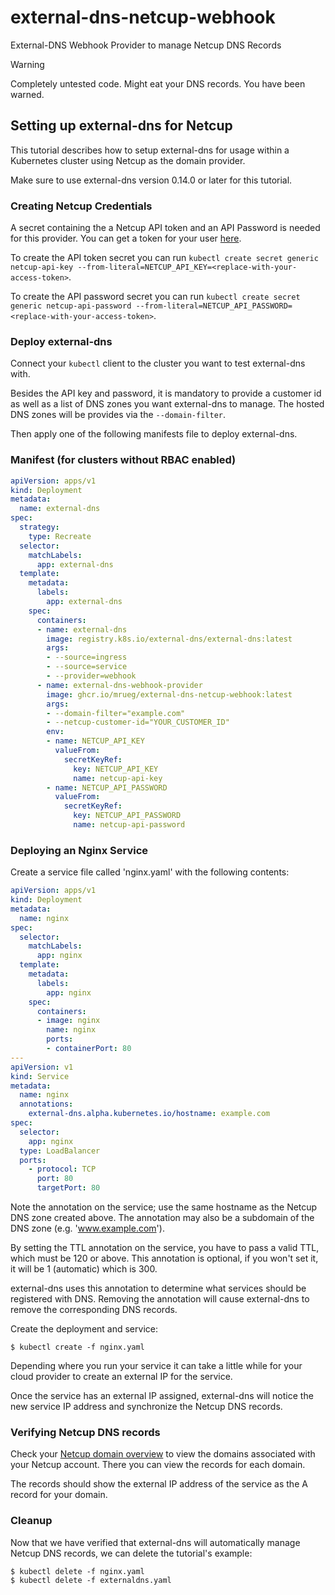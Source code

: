 # external-dns-netcup-webhook

External-DNS Webhook Provider to manage Netcup DNS Records


> [!WARNING]
> Completely untested code. Might eat your DNS records. You have been warned.


## Setting up external-dns for Netcup

This tutorial describes how to setup external-dns for usage within a Kubernetes cluster using Netcup as the domain provider.

Make sure to use external-dns version 0.14.0 or later for this tutorial.

### Creating Netcup Credentials

A secret containing the a Netcup API token and an API Password is needed for this provider. You can get a token for your user [here](https://www.customercontrolpanel.de/daten_aendern.php?sprung=api).

To create the API token secret you can run `kubectl create secret generic netcup-api-key --from-literal=NETCUP_API_KEY=<replace-with-your-access-token>`.

To create the API password secret you can run `kubectl create secret generic netcup-api-password --from-literal=NETCUP_API_PASSWORD=<replace-with-your-access-token>`.

### Deploy external-dns

Connect your `kubectl` client to the cluster you want to test external-dns with.

Besides the API key and password, it is mandatory to provide a customer id as well as a list of DNS zones you want external-dns to manage. The hosted DNS zones will be provides via the `--domain-filter`.

Then apply one of the following manifests file to deploy external-dns.

### Manifest (for clusters without RBAC enabled)

```yaml
apiVersion: apps/v1
kind: Deployment
metadata:
  name: external-dns
spec:
  strategy:
    type: Recreate
  selector:
    matchLabels:
      app: external-dns
  template:
    metadata:
      labels:
        app: external-dns
    spec:
      containers:
      - name: external-dns
        image: registry.k8s.io/external-dns/external-dns:latest
        args:
        - --source=ingress
        - --source=service
        - --provider=webhook
      - name: external-dns-webhook-provider
        image: ghcr.io/mrueg/external-dns-netcup-webhook:latest
        args:
        - --domain-filter="example.com"
        - --netcup-customer-id="YOUR_CUSTOMER_ID"
        env:
        - name: NETCUP_API_KEY
          valueFrom:
            secretKeyRef:
              key: NETCUP_API_KEY
              name: netcup-api-key
        - name: NETCUP_API_PASSWORD
          valueFrom:
            secretKeyRef:
              key: NETCUP_API_PASSWORD
              name: netcup-api-password

```

### Deploying an Nginx Service

Create a service file called 'nginx.yaml' with the following contents:

```yaml
apiVersion: apps/v1
kind: Deployment
metadata:
  name: nginx
spec:
  selector:
    matchLabels:
      app: nginx
  template:
    metadata:
      labels:
        app: nginx
    spec:
      containers:
      - image: nginx
        name: nginx
        ports:
        - containerPort: 80
---
apiVersion: v1
kind: Service
metadata:
  name: nginx
  annotations:
    external-dns.alpha.kubernetes.io/hostname: example.com
spec:
  selector:
    app: nginx
  type: LoadBalancer
  ports:
    - protocol: TCP
      port: 80
      targetPort: 80
```

Note the annotation on the service; use the same hostname as the Netcup DNS zone created above. The annotation may also be a subdomain
of the DNS zone (e.g. 'www.example.com').

By setting the TTL annotation on the service, you have to pass a valid TTL, which must be 120 or above.
This annotation is optional, if you won't set it, it will be 1 (automatic) which is 300.

external-dns uses this annotation to determine what services should be registered with DNS.  Removing the annotation
will cause external-dns to remove the corresponding DNS records.

Create the deployment and service:

```
$ kubectl create -f nginx.yaml
```

Depending where you run your service it can take a little while for your cloud provider to create an external IP for the service.

Once the service has an external IP assigned, external-dns will notice the new service IP address and synchronize
the Netcup DNS records.

### Verifying Netcup DNS records

Check your [Netcup domain overview](https://www.customercontrolpanel.de/domains.php) to view the domains associated with your Netcup account. There you can view the records for each domain.

The records should show the external IP address of the service as the A record for your domain.

### Cleanup

Now that we have verified that external-dns will automatically manage Netcup DNS records, we can delete the tutorial's example:

```
$ kubectl delete -f nginx.yaml
$ kubectl delete -f externaldns.yaml
